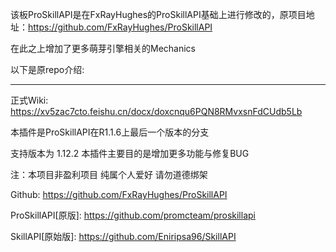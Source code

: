 该板ProSkillAPI是在FxRayHughes的ProSkillAPI基础上进行修改的，原项目地址：https://github.com/FxRayHughes/ProSkillAPI

在此之上增加了更多萌芽引擎相关的Mechanics

以下是原repo介绍:

***

正式Wiki: https://xv5zac7cto.feishu.cn/docx/doxcnqu6PQN8RMvxsnFdCUdb5Lb

本插件是ProSkillAPI在R1.1.6上最后一个版本的分支

支持版本为 1.12.2 本插件主要目的是增加更多功能与修复BUG

注：本项目非盈利项目 纯属个人爱好 请勿道德绑架

Github: https://github.com/FxRayHughes/ProSkillAPI

ProSkillAPI[原版]: https://github.com/promcteam/proskillapi

SkillAPI[原始版]: https://github.com/Eniripsa96/SkillAPI
